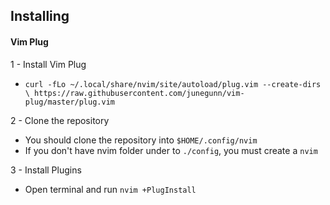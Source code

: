 ## Installing

#### Vim Plug
1 - Install Vim Plug
  - `curl -fLo ~/.local/share/nvim/site/autoload/plug.vim --create-dirs \
https://raw.githubusercontent.com/junegunn/vim-plug/master/plug.vim`

2 - Clone the repository 
  - You should clone the repository into `$HOME/.config/nvim`
  - If you don't have nvim folder under to `./config`, you must create a `nvim`

3 - Install Plugins
  - Open terminal and run `nvim +PlugInstall`
